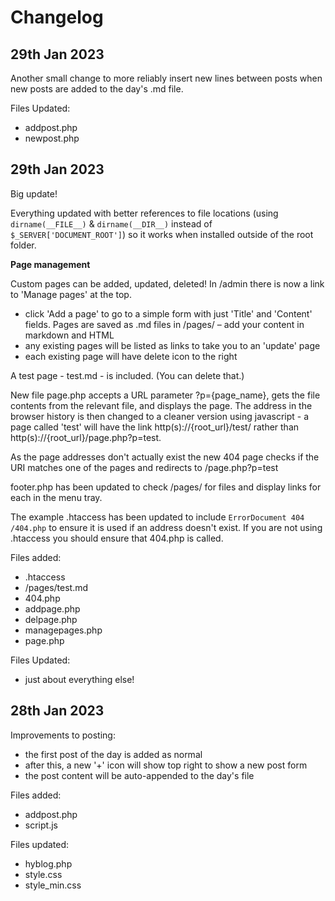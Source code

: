 # Changelog

## 29th Jan 2023

Another small change to more reliably insert new lines between posts when new posts are added to the day's .md file.

Files Updated:

- addpost.php
- newpost.php

## 29th Jan 2023

Big update!

Everything updated with better references to file locations (using `dirname(__FILE__)` & `dirname(__DIR__)` instead of `$_SERVER['DOCUMENT_ROOT']`) so it works when installed outside of the root folder.

**Page management**

Custom pages can be added, updated, deleted! In /admin there is now a link to 'Manage pages' at the top.

- click 'Add a page' to go to a simple form with just 'Title' and 'Content' fields. Pages are saved as .md files in /pages/ – add your content in markdown and HTML
- any existing pages will be listed as links to take you to an 'update' page
- each existing page will have delete icon to the right

A test page - test.md - is included. (You can delete that.)

New file page.php accepts a URL parameter ?p={page_name}, gets the file contents from the relevant file, and displays the page. The address in the browser history is then changed to a cleaner version using javascript - a page called 'test' will have the link http(s)://{root_url}/test/ rather than http(s)://{root_url}/page.php?p=test.

As the page addresses don't actually exist the new 404 page checks if the URI matches one of the pages and redirects to /page.php?p=test

footer.php has been updated to check /pages/ for files and display links for each in the menu tray.

The example .htaccess has been updated to include `ErrorDocument 404 /404.php` to ensure it is used if an address doesn't exist. If you are not using .htaccess you should ensure that 404.php is called.

Files added:

- .htaccess
- /pages/test.md
- 404.php
- addpage.php
- delpage.php
- managepages.php
- page.php

Files Updated:

- just about everything else!

## 28th Jan 2023

Improvements to posting:

- the first post of the day is added as normal
- after this, a new '+' icon will show top right to show a new post form
- the post content will be auto-appended to the day's file

Files added:

- addpost.php
- script.js

Files updated:

- hyblog.php
- style.css
- style_min.css
